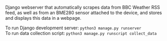 Django webserver that automatically scrapes data from BBC Weather RSS feed, as well as from an BME280 sensor attached to the device, and stores and displays this data in a webpage.

To run Django development server: `python3 manage.py runserver` <br />
To run data collection script: `python3 manage.py runscript collect_data`
